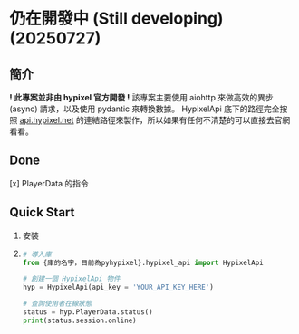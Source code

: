 # 仍在開發中 (Still developing) (20250727)

## 簡介
**! 此專案並非由 hypixel 官方開發 !**
該專案主要使用 aiohttp 來做高效的異步 (async) 請求，以及使用 pydantic 來轉換數據。
HypixelApi 底下的路徑完全按照 [api.hypixel.net](https://api.hypixel.net/) 的連結路徑來製作，所以如果有任何不清楚的可以直接去官網看看。

## Done
[x] PlayerData 的指令

## Quick Start
1. 安裝
2. 
    ```python
    # 導入庫
    from {庫的名字，目前為pyhypixel}.hypixel_api import HypixelApi

    # 創建一個 HypixelApi 物件
    hyp = HypixelApi(api_key = 'YOUR_API_KEY_HERE')

    # 查詢使用者在線狀態
    status = hyp.PlayerData.status()
    print(status.session.online)
    ```